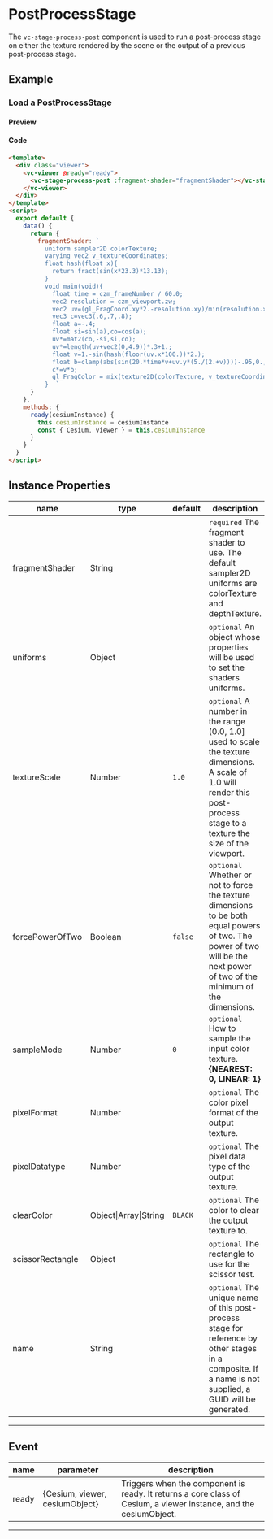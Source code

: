 # PostProcessStage

The `vc-stage-process-post` component is used to run a post-process stage on either the texture rendered by the scene or the output of a previous post-process stage.

## Example

### Load a PostProcessStage

#### Preview

<doc-preview>
  <template>
    <div class="viewer">
      <vc-viewer @ready="ready" >
        <vc-stage-process-post :fragment-shader="fragmentShader"></vc-stage-process-post>
      </vc-viewer>
    </div>
  </template>
  <script>
    export default {
      data () {
        return {
          fragmentShader: `
            uniform sampler2D colorTexture;
            varying vec2 v_textureCoordinates;
            float hash(float x){
              return fract(sin(x*23.3)*13.13);
            }
            void main(void){
              float time = czm_frameNumber / 60.0;
              vec2 resolution = czm_viewport.zw;
              vec2 uv=(gl_FragCoord.xy*2.-resolution.xy)/min(resolution.x,resolution.y);
              vec3 c=vec3(.6,.7,.8);
              float a=-.4;
              float si=sin(a),co=cos(a);
              uv*=mat2(co,-si,si,co);
              uv*=length(uv+vec2(0,4.9))*.3+1.;
              float v=1.-sin(hash(floor(uv.x*100.))*2.);
              float b=clamp(abs(sin(20.*time*v+uv.y*(5./(2.+v))))-.95,0.,1.)*20.;
              c*=v*b;
              gl_FragColor = mix(texture2D(colorTexture, v_textureCoordinates), vec4(c,1), 0.5);
            }  `
        }
      },
      methods: {
        ready (cesiumInstance) {
          this.cesiumInstance = cesiumInstance
          const {Cesium, viewer} = this.cesiumInstance
        }
      }
    }
  </script>
</doc-preview>

#### Code

```html
<template>
  <div class="viewer">
    <vc-viewer @ready="ready">
      <vc-stage-process-post :fragment-shader="fragmentShader"></vc-stage-process-post>
    </vc-viewer>
  </div>
</template>
<script>
  export default {
    data() {
      return {
        fragmentShader: `
          uniform sampler2D colorTexture;
          varying vec2 v_textureCoordinates;
          float hash(float x){
            return fract(sin(x*23.3)*13.13);
          }
          void main(void){
            float time = czm_frameNumber / 60.0;
            vec2 resolution = czm_viewport.zw;
            vec2 uv=(gl_FragCoord.xy*2.-resolution.xy)/min(resolution.x,resolution.y);
            vec3 c=vec3(.6,.7,.8);
            float a=-.4;
            float si=sin(a),co=cos(a);
            uv*=mat2(co,-si,si,co);
            uv*=length(uv+vec2(0,4.9))*.3+1.;
            float v=1.-sin(hash(floor(uv.x*100.))*2.);
            float b=clamp(abs(sin(20.*time*v+uv.y*(5./(2.+v))))-.95,0.,1.)*20.;
            c*=v*b;
            gl_FragColor = mix(texture2D(colorTexture, v_textureCoordinates), vec4(c,1), 0.5);
          }  `
      }
    },
    methods: {
      ready(cesiumInstance) {
        this.cesiumInstance = cesiumInstance
        const { Cesium, viewer } = this.cesiumInstance
      }
    }
  }
</script>
```

## Instance Properties

<!-- prettier-ignore -->
| name | type | default | description |
| ---------------------- | ------- | ------ | -------------------------------------------------------------------------- |
| fragmentShader | String | | `required` The fragment shader to use. The default sampler2D uniforms are colorTexture and depthTexture.|
| uniforms | Object | | `optional` An object whose properties will be used to set the shaders uniforms.  |
| textureScale | Number | `1.0` | `optional` A number in the range (0.0, 1.0] used to scale the texture dimensions. A scale of 1.0 will render this post-process stage to a texture the size of the viewport.|
| forcePowerOfTwo | Boolean | `false` | `optional` Whether or not to force the texture dimensions to be both equal powers of two. The power of two will be the next power of two of the minimum of the dimensions.|
| sampleMode | Number | `0` | `optional` How to sample the input color texture. **{NEAREST: 0, LINEAR: 1}**|
| pixelFormat | Number | | `optional` The color pixel format of the output texture. |
| pixelDatatype | Number | | `optional` The pixel data type of the output texture. |
| clearColor | Object\|Array\|String | `BLACK` | `optional` The color to clear the output texture to. |
| scissorRectangle | Object | | `optional` The rectangle to use for the scissor test. |
| name | String | | `optional` The unique name of this post-process stage for reference by other stages in a composite. If a name is not supplied, a GUID will be generated. |

---

## Event

<!-- prettier-ignore -->
| name | parameter | description |
| ---- | --------- | ----------- |
| ready | {Cesium, viewer, cesiumObject} | Triggers when the component is ready. It returns a core class of Cesium, a viewer instance, and the cesiumObject. |

---
